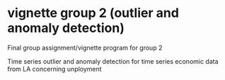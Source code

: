 # vignette group 2 (outlier and anomaly detection)

Final group assignment/vignette program for group 2

Time series outlier and anomaly detection for time series economic data from LA concerning unployment
